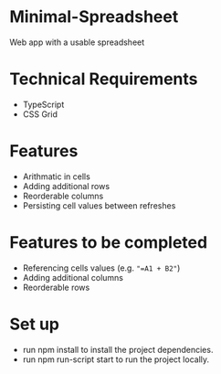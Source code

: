# Minimal-Spreadsheet
Web app with a usable spreadsheet

# Technical Requirements
- TypeScript
- CSS Grid

# Features
- Arithmatic in cells
- Adding additional rows
- Reorderable columns
- Persisting cell values between refreshes

# Features to be completed
- Referencing cells values (e.g. `"=A1 + B2"`)
- Adding additional columns
- Reorderable rows

# Set up
- run npm install to install the project dependencies. 
- run npm run-script start to run the project locally.
